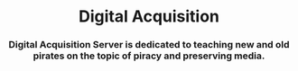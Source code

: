 <div align="center">
  <a href=https://das-drive.cyou/<img src="https://cdn.discordapp.com/icons/884155353485434890/33548bb3e5fbef6894febc25a753bb4a.png?size=256" alt="DAS"></a>
   <h1 align="center">Digital Acquisition</h1>
    <h3 align="center">Digital Acquisition Server is dedicated to teaching new and old pirates on the topic of piracy and preserving media.</h3>
